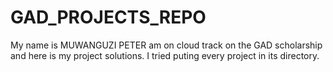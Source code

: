 # GAD_PROJECTS_REPO
My name is MUWANGUZI PETER am on cloud track on the GAD scholarship and here is my project solutions.
I tried puting every project in its directory.
